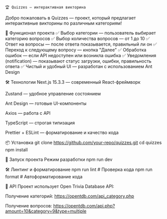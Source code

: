     🏆 Quizzes — интерактивная викторина

Добро пожаловать в Quizzes — проект, который предлагает интерактивные викторины по различным категориям!

🚀 Функционал проекта
✅ Выбор категории — пользователь выбирает категорию вопросов ✅ Выбор количества вопросов — от 1 до 10 ✅ Ответ на вопросы — после ответа показывается, правильный ли он ✅ Переход к следующему вопросу — кнопка "Далее" ✅ Обработка ошибок — если API недоступен или возникла ошибка ✅ Уведомления (notification) — показывают статус загрузки, ошибки, правильность ответа ✅ Чистый и удобный UI — разработан с использованием Ant Design

🛠 Технологии
Next.js 15.3.3 — современный React-фреймворк

Zustand — удобное управление состоянием

Ant Design — готовые UI-компоненты

Axios — работа с API

TypeScript — строгая типизация

Prettier + ESLint — форматирование и качество кода

📦 Установка
git clone https://github.com/your-repo/quizzes.git
cd quizzes
npm install

🚀 Запуск проекта
Режим разработки
npm run dev

🛠 Линтинг и форматирование
npm run lint # Проверка кода
npm run format # Автоформатирование кода

📡 API
Проект использует Open Trivia Database API:

Получение категорий: https://opentdb.com/api_category.php

Получение вопросов: https://opentdb.com/api.php?amount=10&category=9&type=multiple

